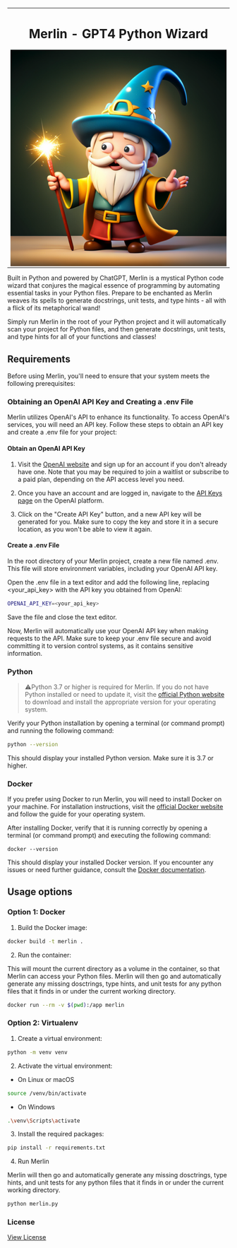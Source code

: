 <table align="center"><tr><td align="center" width="9999">
<h1>Merlin - GPT4 Python Wizard</h1>
<img src="merlin.png" align="center" width="1000" alt="Project icon">
</td></tr></table>

<div align="center">

</div>


Built in Python and powered by ChatGPT, Merlin is a mystical Python code wizard that conjures the magical essence of 
programming by automating essential tasks in your Python files. Prepare to be enchanted as Merlin weaves its spells to 
generate docstrings, unit tests, and type hints - all with a flick of its metaphorical wand!

Simply run Merlin in the root of your Python project and it will automatically scan your project for Python files, and 
then generate docstrings, unit tests, and type hints for all of your functions and classes!

## Requirements
Before using Merlin, you'll need to ensure that your system meets the following prerequisites:

### Obtaining an OpenAI API Key and Creating a .env File
Merlin utilizes OpenAI's API to enhance its functionality. To access OpenAI's services, you will need an API key. 
Follow these steps to obtain an API key and create a .env file for your project:

#### Obtain an OpenAI API Key
1. Visit the [OpenAI website](https://openai.com/) and sign up for an account if you don't already have one. 
Note that you may be required to join a waitlist or subscribe to a paid plan, depending on the API access level you need.

2. Once you have an account and are logged in, navigate to the [API Keys page](https://platform.openai.com/account/api-keys) on the OpenAI platform.

3. Click on the "Create API Key" button, and a new API key will be generated for you. Make sure to copy the key and store it in a secure location, as you won't be able to view it again.

#### Create a .env File
In the root directory of your Merlin project, create a new file named .env. This file will store environment variables, 
including your OpenAI API key.

Open the .env file in a text editor and add the following line, replacing <your_api_key> with the API key you obtained 
from OpenAI:

```bash
OPENAI_API_KEY=<your_api_key>
```

Save the file and close the text editor.

Now, Merlin will automatically use your OpenAI API key when making requests to the API. Make sure to keep your .env 
file secure and avoid committing it to version control systems, as it contains sensitive information.

### Python
> ⚠️Python 3.7 or higher is required for Merlin. If you do not have Python installed or need to update it, visit the 
[official Python website](https://www.python.org/downloads/) to download and install the appropriate version for your 
operating system.

Verify your Python installation by opening a terminal (or command prompt) and running the following command:

```bash
python --version
```
This should display your installed Python version. Make sure it is 3.7 or higher.


### Docker
If you prefer using Docker to run Merlin, you will need to install Docker on your machine. For installation 
instructions, visit the [official Docker website](https://docs.docker.com/) and follow the guide for your operating system.

After installing Docker, verify that it is running correctly by opening a terminal (or command prompt) 
and executing the following command:

```
docker --version
```
This should display your installed Docker version. If you encounter any issues or need further guidance, 
consult the [Docker documentation](https://docs.docker.com/).

## Usage options

### Option 1: Docker

1. Build the Docker image:

```bash
docker build -t merlin .
```

2. Run the container:

This will mount the current directory as a volume in the container, so that Merlin can access your Python files.
Merlin will then go and automatically generate any missing dosctrings, type hints, and unit tests for any python files
that it finds in or under the current working directory.
```bash
docker run --rm -v $(pwd):/app merlin
```

### Option 2: Virtualenv

1. Create a virtual environment:
```bash
python -m venv venv
```

2. Activate the virtual environment:
- On Linux or macOS
```bash
source /venv/bin/activate
```
- On Windows
```bash
.\venv\Scripts\activate
```

3. Install the required packages:
```bash
pip install -r requirements.txt
```

4. Run Merlin

Merlin will then go and automatically generate any missing dosctrings, type hints, and unit tests for any python files
that it finds in or under the current working directory.
```bash
python merlin.py
```

### License
[View License](LICENSE.md)
